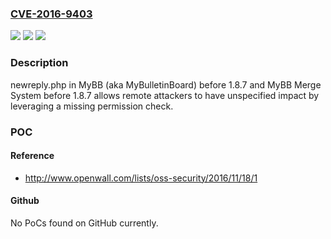 ### [CVE-2016-9403](https://cve.mitre.org/cgi-bin/cvename.cgi?name=CVE-2016-9403)
![](https://img.shields.io/static/v1?label=Product&message=n%2Fa&color=blue)
![](https://img.shields.io/static/v1?label=Version&message=n%2Fa&color=blue)
![](https://img.shields.io/static/v1?label=Vulnerability&message=n%2Fa&color=brighgreen)

### Description

newreply.php in MyBB (aka MyBulletinBoard) before 1.8.7 and MyBB Merge System before 1.8.7 allows remote attackers to have unspecified impact by leveraging a missing permission check.

### POC

#### Reference
- http://www.openwall.com/lists/oss-security/2016/11/18/1

#### Github
No PoCs found on GitHub currently.

